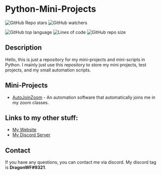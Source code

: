 # Python-Mini-Projects

![GitHub Repo stars](https://img.shields.io/github/stars/DragunWF/Python-Mini-Projects?style=social)
![GitHub watchers](https://img.shields.io/github/watchers/DragunWF/Python-Mini-Projects?style=social)

![GitHub top language](https://img.shields.io/github/languages/top/DragunWF/Python-Mini-Projects)
![Lines of code](https://img.shields.io/tokei/lines/github/DragunWF/Python-Mini-Projects)
![GitHub repo size](https://img.shields.io/github/repo-size/DragunWF/Python-Mini-Projects)

## Description

Hello, this is just a repository for my mini-projects and mini-scripts in Python. I mainly just
use this repository to store my mini projects, test projects, and my small automation scripts.

## Mini-Projects

- [AutoJoinZoom](https://github.com/DragunWF/Python-Mini-Projects/tree/main/projects/AutoJoinZoom) - An
  automation software that automatically joins me in my zoom classes.

## Links to my other stuff:

- [My Website](https://dragunwf.herokuapp.com/)
- [My Discord Server](https://discord.gg/9JdnnPN)

## Contact

If you have any questions, you can contact me via discord. My discord tag is **DragonWF#9321**.

